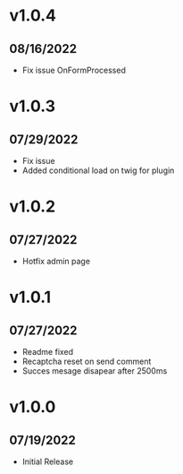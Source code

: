 # v1.0.4
## 08/16/2022
- Fix issue OnFormProcessed

# v1.0.3
## 07/29/2022
- Fix issue
- Added conditional load on twig for plugin

# v1.0.2
## 07/27/2022
- Hotfix admin page

# v1.0.1
## 07/27/2022
- Readme fixed
- Recaptcha reset on send comment
- Succes mesage disapear after 2500ms

# v1.0.0
## 07/19/2022

- Initial Release
